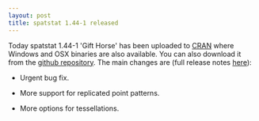```yaml
---
layout: post
title: spatstat 1.44-1 released
---
```


Today spatstat 1.44-1 'Gift Horse' has been uploaded to
[CRAN](http://www.cran.r-project.org/web/packages/spatstat/) where
Windows and OSX binaries are also available. You can also download it
from the [github
repository](https://github.com/spatstat/spatstat/releases/tag/v1.44-1).
The main changes are (full release notes
[here](releasenotes/spatstat-1.44-1.html)):

* Urgent bug fix.

* More support for replicated point patterns.

* More options for tessellations.

